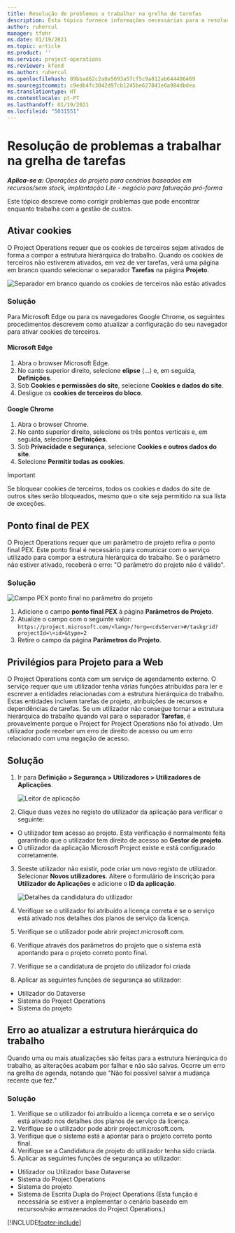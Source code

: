 ```yaml
---
title: Resolução de problemas a trabalhar na grelha de tarefas
description: Esta tópico fornece informações necessárias para a resolução de problemas quando trabalham na grelha de tarefas.
author: ruhercul
manager: tfehr
ms.date: 01/19/2021
ms.topic: article
ms.product: ''
ms.service: project-operations
ms.reviewer: kfend
ms.author: ruhercul
ms.openlocfilehash: 89bbad62c2a0a5693a57cf5c9a812ab644486469
ms.sourcegitcommit: c9edb4fc3042d97cb1245be627841e0a984dbdea
ms.translationtype: HT
ms.contentlocale: pt-PT
ms.lasthandoff: 01/19/2021
ms.locfileid: "5031551"
---
```

# <a name="troubleshoot-working-in-the-task-grid"></a>Resolução de problemas a trabalhar na grelha de tarefas 

_**Aplica-se a:** Operações do projeto para cenários baseados em recursos/sem stock, implantação Lite - negócio para faturação pró-forma_

Este tópico descreve como corrigir problemas que pode encontrar enquanto trabalha com a gestão de custos.

## <a name="enable-cookies"></a>Ativar cookies

O Project Operations requer que os cookies de terceiros sejam ativados de forma a compor a estrutura hierárquica do trabalho. Quando os cookies de terceiros não estiverem ativados, em vez de ver tarefas, verá uma página em branco quando selecionar o separador **Tarefas** na página **Projeto**.

![Separador em branco quando os cookies de terceiros não estão ativados](media/blankschedule.png)


### <a name="workaround"></a>Solução
Para Microsoft Edge ou para os navegadores Google Chrome, os seguintes procedimentos descrevem como atualizar a configuração do seu navegador para ativar cookies de terceiros.

#### <a name="microsoft-edge"></a>Microsoft Edge

1. Abra o browser Microsoft Edge.
2. No canto superior direito, selecione **elipse** (...) e, em seguida, **Definições**.
3. Sob **Cookies e permissões do site**, selecione **Cookies e dados do site**.
4. Desligue os **cookies de terceiros do bloco**.

#### <a name="google-chrome"></a>Google Chrome

1. Abra o browser Chrome.
2. No canto superior direito, selecione os três pontos verticais e, em seguida, selecione **Definições**.
3. Sob **Privacidade e segurança**, selecione **Cookies e outros dados do site**.
4. Selecione **Permitir todas as cookies**.

> [!IMPORTANT]
> Se bloquear cookies de terceiros, todos os cookies e dados do site de outros sites serão bloqueados, mesmo que o site seja permitido na sua lista de exceções.

## <a name="pex-endpoint"></a>Ponto final de PEX

O Project Operations requer que um parâmetro de projeto refira o ponto final PEX. Este ponto final é necessário para comunicar com o serviço utilizado para compor a estrutura hierárquica do trabalho. Se o parâmetro não estiver ativado, receberá o erro: "O parâmetro do projeto não é válido". 

### <a name="workaround"></a>Solução
 ![Campo PEX ponto final no parâmetro do projeto](media/projectparameter.png)

1. Adicione o campo **ponto final PEX** à página **Parâmetros do Projeto**.
2. Atualize o campo com o seguinte valor: `https://project.microsoft.com/<lang>/?org=<cdsServer>#/taskgrid?projectId=\<id>&type=2`
3. Retire o campo da página **Parâmetros do Projeto**.

## <a name="privileges-for-project-for-the-web"></a>Privilégios para Projeto para a Web

O Project Operations conta com um serviço de agendamento externo. O serviço requer que um utilizador tenha várias funções atribuídas para ler e escrever a entidades relacionadas com a estrutura hierárquica do trabalho. Estas entidades incluem tarefas de projeto, atribuições de recursos e dependências de tarefas. Se um utilizador não consegue tornar a estrutura hierárquica do trabalho quando vai para o separador **Tarefas**, é provavelmente porque o Project for Project Operations não foi ativado. Um utilizador pode receber um erro de direito de acesso ou um erro relacionado com uma negação de acesso.


## <a name="workaround"></a>Solução

1. Ir para **Definição > Segurança > Utilizadores > Utilizadores de Aplicações**.  

   ![Leitor de aplicação](media/applicationuser.jpg)
   
2. Clique duas vezes no registo do utilizador da aplicação para verificar o seguinte:

 - O utilizador tem acesso ao projeto. Esta verificação é normalmente feita garantindo que o utilizador tem direito de acesso ao **Gestor de projeto**.
 - O utilizador da aplicação Microsoft Project existe e está configurado corretamente.
 
3. Seeste utilizador não existir, pode criar um novo registo de utilizador. Selecionar **Novos utilizadores**. Altere o formulário de inscrição para **Utilizador de Aplicações** e adicione o **ID da aplicação**.

   ![Detalhes da candidatura do utilizador](media/applicationuserdetails.jpg)

4. Verifique se o utilizador foi atribuído a licença correta e se o serviço está ativado nos detalhes dos planos de serviço da licença.
5. Verifique se o utilizador pode abrir project.microsoft.com.
6. Verifique através dos parâmetros do projeto que o sistema está apontando para o projeto correto ponto final.
7. Verifique se a candidatura de projeto do utilizador foi criada
8. Aplicar as seguintes funções de segurança ao utilizador:

  - Utilizador do Dataverse
  - Sistema do Project Operations
  - Sistema do projeto

## <a name="error-when-updating-the-work-breakdown-structure"></a>Erro ao atualizar a estrutura hierárquica do trabalho

Quando uma ou mais atualizações são feitas para a estrutura hierárquica do trabalho, as alterações acabam por falhar e não são salvas. Ocorre um erro na grelha de agenda, notando que "Não foi possível salvar a mudança recente que fez."

### <a name="workaround"></a>Solução

1. Verifique se o utilizador foi atribuído a licença correta e se o serviço está ativado nos detalhes dos planos de serviço da licença.
2. Verifique se o utilizador pode abrir project.microsoft.com.
3. Verifique que o sistema está a apontar para o projeto correto ponto final.
4. Verifique se a Candidatura de projeto do utilizador tenha sido criada.
5. Aplicar as seguintes funções de segurança ao utilizador:
  
  - Utilizador ou Utilizador base Dataverse
  - Sistema do Project Operations
  - Sistema do projeto
  - Sistema de Escrita Dupla do Project Operations (Esta função é necessária se estiver a implementar o cenário baseado em recursos/não armazenados do Project Operations.)


[!INCLUDE[footer-include](../includes/footer-banner.md)]